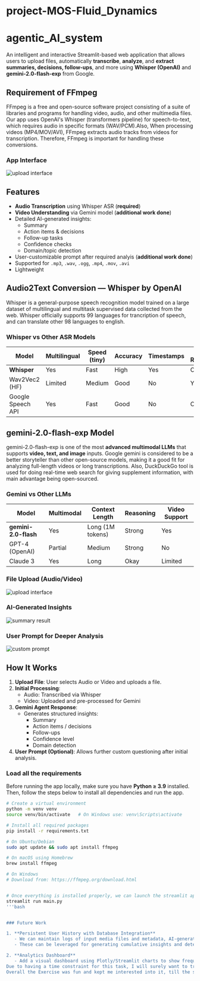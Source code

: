 # project-MOS-Fluid_Dynamics

# agentic_AI_system

An intelligent and interactive Streamlit-based web application that allows users to upload files, automatically **transcribe**, **analyze**, and **extract summaries, decisions, follow-ups**, and more using **Whisper (OpenAI)** and **gemini-2.0-flash-exp** from Google.

## Requirement of FFmpeg
FFmpeg is a free and open-source software project consisting of a suite of libraries and programs for handling video, audio, and other multimedia files.
Our app uses OpenAI's Whisper (transformers pipeline) for speech-to-text, which requires audio in specific formats (WAV/PCM).Also, When processing videos (MP4/MOV/AVI), FFmpeg extracts audio tracks from videos for transcription. Therefore, FFmpeg is important for handling these conversions.

### App Interface
![upload interface](images/upload-interface.png)

## Features

- **Audio Transcription** using Whisper ASR (**required**)
- **Video Understanding** via Gemini model (**additional work done**)
- Detailed AI-generated insights:
  - Summary
  - Action items & decisions
  - Follow-up tasks
  - Confidence checks
  - Domain/topic detection
- User-customizable prompt after required analyis (**additional work done**) 
- Supported for `.mp3`, `.wav`, `.ogg`, `.mp4`, `.mov`, `.avi`
- Lightweight
  

## Audio2Text Conversion — Whisper by OpenAI

Whisper is a general-purpose speech recognition model trained on a large dataset of multilingual and multitask supervised data collected from the web. Whisper officially supports 99 languages for trancription of speech, and can translate other 98 languages to english.


### Whisper vs Other ASR Models

| Model           | Multilingual | Speed (tiny) | Accuracy | Timestamps | GPU Recommended |
|----------------|--------------|--------------|----------|------------|------------------|
| **Whisper**     | Yes       | Fast       | High   | Yes      | Optional      |
| Wav2Vec2 (HF)   | Limited   | Medium     | Good   | No       | Yes           |
| Google Speech API | Yes     | Fast       | Good   | No       | Cloud-only    |


## gemini-2.0-flash-exp Model

gemini-2.0-flash-exp is one of the most **advanced multimodal LLMs** that supports **video, text, and image** inputs. Google gemini is considered to be a better storyteller than other open-source models, making it a good fit for analyzing full-length videos or long transcriptions. Also, DuckDuckGo tool is used for doing real-time web search for giving supplement information, with main advantage being open-sourced.

### Gemini vs Other LLMs

| Model         | Multimodal | Context Length | Reasoning | Video Support | 
|---------------|------------|----------------|-----------|----------------|
| **gemini-2.0-flash** | Yes     | Long (1M tokens) | Strong | Yes         | 
| GPT-4 (OpenAI) | Partial | Medium        | Strong | No           | 
| Claude 3       | Yes     | Long          | Okay   | Limited      | 



### File Upload (Audio/Video)
![upload interface](images/upload-interface.png)

### AI-Generated Insights
![summary result](images/summary-insights.png)

### User Prompt for Deeper Analysis
![custom prompt](images/user-prompt.png)


## How It Works

1. **Upload File**: User selects Audio or Video and uploads a file.
2. **Initial Processing**:
   - Audio: Transcribed via Whisper
   - Video: Uploaded and pre-processed for Gemini
3. **Gemini Agent Response**:
   - Generates structured insights:
     - Summary
     - Action items / decisions
     - Follow-ups
     - Confidence level
     - Domain detection
4. **User Prompt (Optional)**: Allows further custom questioning after initial analysis.


### Load all the requirements

Before running the app locally, make sure you have **Python ≥ 3.9** installed. Then, follow the steps below to install all dependencies and run the app.

```bash
# Create a virtual environment 
python -m venv venv
source venv/bin/activate   # On Windows use: venv\Scripts\activate

# Install all required packages
pip install -r requirements.txt

# On Ubuntu/Debian
sudo apt update && sudo apt install ffmpeg

# On macOS using Homebrew
brew install ffmpeg

# On Windows
# Download from: https://ffmpeg.org/download.html


# Once everything is installed properly, we can launch the streamlit app
streamlit run main.py
'''bash


### Future Work

1. **Persistent User History with Database Integration**
   - We can maintain logs of input media files and metadata, AI-generated responses (summaries, action items, decisions, etc.) and user questions and feedback.
   - These can be leveraged for generating cumulative insights and detect themes or trends over time.

2. **Analytics Dashboard**
   - Add a visual dashboard using Plotly/Streamlit charts to show frequency of topics discussed, sentimental trends and domain classification stats over time
Due to having a time constraint for this task, I will surely want to try out the future works.
Overall the Exercise was fun and kept me interested into it, till the submission.
